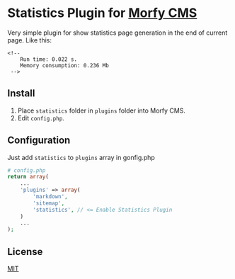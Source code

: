 # Statistics Plugin for [Morfy CMS](http://morfy.org/)
Very simple plugin for show statistics page generation in the end of current page.
Like this:

```
<!-- 
    Run time: 0.022 s.
    Memory consumption: 0.236 Mb
 -->
```

## Install
1. Place `statistics` folder in `plugins` folder into Morfy CMS.
2. Edit `config.php`.

## Configuration
Just add `statistics` to `plugins` array in gonfig.php
```php
# config.php
return array(
    ...
    'plugins' => array(
        'markdown',
        'sitemap',
        'statistics', // <= Enable Statistics Plugin
    )
    ...
);
```

## License 
[MIT](https://github.com/pafnuty/morfy-statistics/blob/master/LICENSE)





